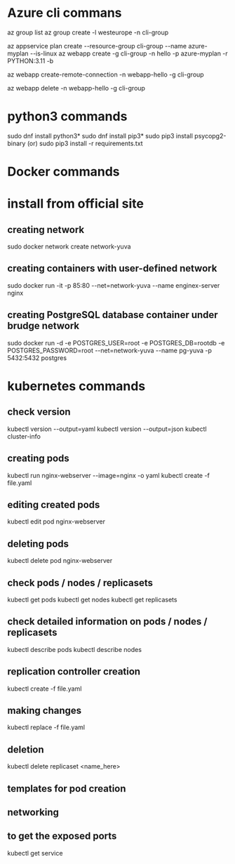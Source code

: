 # Azure cli commans

az group list
az group create -l westeurope -n cli-group

az appservice plan create --resource-group cli-group --name azure-myplan --is-linux
az webapp create -g cli-group -n hello -p azure-myplan -r PYTHON:3.11 -b 


az webapp create-remote-connection -n webapp-hello -g cli-group

az webapp delete -n webapp-hello -g cli-group


# python3 commands

sudo dnf install python3*
sudo dnf install pip3*
sudo pip3 install psycopg2-binary (or) sudo pip3 install -r requirements.txt


# Docker commands
# install from official site 

## creating network
sudo docker network create network-yuva
## creating containers with user-defined network
sudo docker run -it -p 85:80 --net=network-yuva --name enginex-server nginx

## creating PostgreSQL database container under brudge network
sudo docker run -d -e POSTGRES_USER=root -e POSTGRES_DB=rootdb -e POSTGRES_PASSWORD=root --net=network-yuva --name pg-yuva -p 5432:5432 postgres

# kubernetes commands
## check version
kubectl version --output=yaml
kubectl version --output=json
kubectl cluster-info

## creating pods 
kubectl run nginx-webserver --image=nginx -o yaml
kubectl create -f file.yaml

## editing created pods
kubectl edit pod nginx-webserver

## deleting pods
kubectl delete pod nginx-webserver

## check pods / nodes / replicasets
kubectl get pods
kubectl get nodes
kubectl get replicasets
## check detailed information on pods / nodes / replicasets
kubectl describe pods
kubectl describe nodes

## replication controller creation
kubectl create -f file.yaml
## making changes
kubectl replace -f file.yaml
## deletion
kubectl delete replicaset <name_here>



## templates for pod creation


## networking 
## to get the exposed ports
kubectl get service

